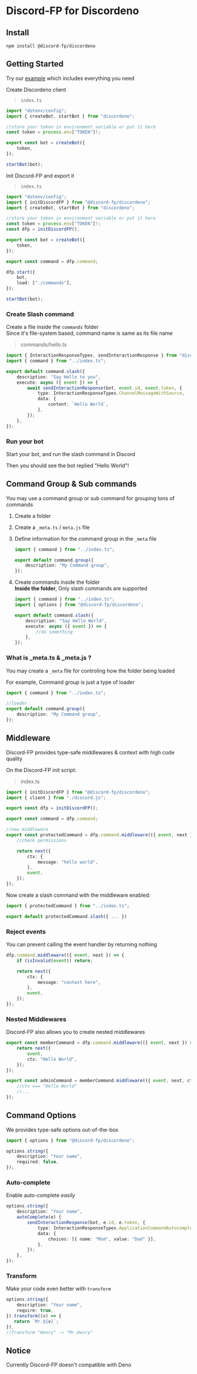 # Discord-FP for Discordeno

## Install

```
npm install @discord-fp/discordeno
```

## Getting Started

Try our [example](/examples/discordeno-bot) which includes everything you need

Create Discordeno client

> `index.ts`

```ts
import "dotenv/config";
import { createBot, startBot } from "discordeno";

//store your token in environment variable or put it here
const token = process.env["TOKEN"]!;

export const bot = createBot({
    token,
});

startBot(bot);
```

Init Discord-FP and export it

> `index.ts`

```ts
import "dotenv/config";
import { initDiscordFP } from "@discord-fp/discordeno";
import { createBot, startBot } from "discordeno";

//store your token in environment variable or put it here
const token = process.env["TOKEN"]!;
const dfp = initDiscordFP();

export const bot = createBot({
    token,
});

export const command = dfp.command;

dfp.start({
    bot,
    load: ["./commands"],
});

startBot(bot);
```

### Create Slash command

Create a file inside the `commands` folder <br />
Since it's file-system based, command name is same as its file name

> commands/hello.ts

```ts
import { InteractionResponseTypes, sendInteractionResponse } from "discordeno";
import { command } from "../index.ts";

export default command.slash({
    description: "Say Hello to you",
    execute: async ({ event }) => {
        await sendInteractionResponse(bot, event.id, event.token, {
            type: InteractionResponseTypes.ChannelMessageWithSource,
            data: {
                content: `Hello World`,
            },
        });
    },
});
```

### Run your bot

Start your bot, and run the slash command in Discord

Then you should see the bot replied "Hello World"!

## Command Group & Sub commands

You may use a command group or sub command for grouping tons of commands

1. Create a folder
2. Create a `_meta.ts` / `meta.js` file
3. Define information for the command group in the `_meta` file

    ```ts
    import { command } from "../index.ts";

    export default command.group({
        description: "My Command group",
    });
    ```

4. Create commands inside the folder <br />
   **Inside the folder**, Only slash commands are supported

    ```ts
    import { command } from "../index.ts";
    import { options } from "@discord-fp/discordeno";

    export default command.slash({
        description: "Say Hello World",
        execute: async ({ event }) => {
            //do something
        },
    });
    ```

### What is \_meta.ts & \_meta.js ?

You may create a `_meta` file for controling how the folder being loaded

For example, Command group is just a type of loader

```ts
import { command } from "../index.ts";

//loader
export default command.group({
    description: "My Command group",
});
```

## Middleware

Discord-FP provides type-safe middlewares & context with high code quality

On the Discord-FP init script:

> index.ts

```ts
import { initDiscordFP } from "@discord-fp/discordeno";
import { client } from "./discord.js";

export const dfp = initDiscordFP();

export const command = dfp.command;

//new middleware
export const protectedCommand = dfp.command.middleware(({ event, next }) => {
    //check permissions

    return next({
        ctx: {
            message: "hello world",
        },
        event,
    });
});
```

Now create a slash command with the middleware enabled:

```ts
import { protectedCommand } from "../index.ts";

export default protectedCommand.slash({ ... })
```

### Reject events

You can prevent calling the event handler by returning nothing

```ts
dfp.command.middleware(({ event, next }) => {
    if (isInvalid(event)) return;

    return next({
        ctx: {
            message: "context here",
        },
        event,
    });
});
```

### Nested Middlewares

Discord-FP also allows you to create nested middlewares

```ts
export const memberCommand = dfp.command.middleware(({ event, next }) => {
    return next({
        event,
        ctx: "Hello World",
    });
});

export const adminCommand = memberCommand.middleware(({ event, next, ctx }) => {
    //ctx === "Hello World"
    //...
});
```

## Command Options

We provides type-safe options out-of-the-box

```ts
import { options } from "@discord-fp/discordeno";

options.string({
    description: "Your name",
    required: false,
});
```

### Auto-complete

Enable auto-complete _easily_

```ts
options.string({
    description: "Your name",
    autoComplete(e) {
        sendInteractionResponse(bot, e.id, e.token, {
            type: InteractionResponseTypes.ApplicationCommandAutocompleteResult,
            data: {
                choices: [{ name: "Mom", value: "Dad" }],
            },
        });
    },
});
```

### Transform

Make your code even better with `transform`

```ts
options.string({
    description: "Your name",
    require: true,
}).transform((v) => {
   return `Mr.${v}`;
}),
//Transform "Henry" -> "Mr.Henry"
```

## Notice

Currently Discord-FP doesn't compatible with Deno
